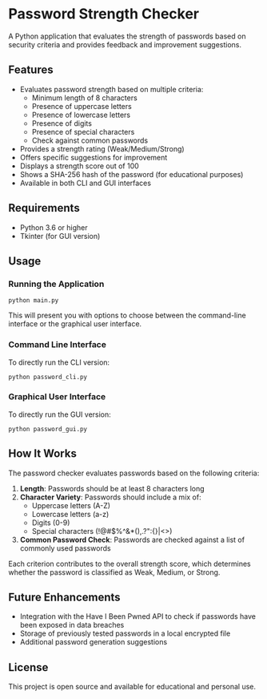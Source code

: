 # Password Strength Checker

A Python application that evaluates the strength of passwords based on security criteria and provides feedback and improvement suggestions.

## Features

- Evaluates password strength based on multiple criteria:
  - Minimum length of 8 characters
  - Presence of uppercase letters
  - Presence of lowercase letters
  - Presence of digits
  - Presence of special characters
  - Check against common passwords
- Provides a strength rating (Weak/Medium/Strong)
- Offers specific suggestions for improvement
- Displays a strength score out of 100
- Shows a SHA-256 hash of the password (for educational purposes)
- Available in both CLI and GUI interfaces

## Requirements

- Python 3.6 or higher
- Tkinter (for GUI version)

## Usage

### Running the Application

```
python main.py
```

This will present you with options to choose between the command-line interface or the graphical user interface.

### Command Line Interface

To directly run the CLI version:

```
python password_cli.py
```

### Graphical User Interface

To directly run the GUI version:

```
python password_gui.py
```

## How It Works

The password checker evaluates passwords based on the following criteria:

1. **Length**: Passwords should be at least 8 characters long
2. **Character Variety**: Passwords should include a mix of:
   - Uppercase letters (A-Z)
   - Lowercase letters (a-z)
   - Digits (0-9)
   - Special characters (!@#$%^&*(),.?":{}|<>)
3. **Common Password Check**: Passwords are checked against a list of commonly used passwords

Each criterion contributes to the overall strength score, which determines whether the password is classified as Weak, Medium, or Strong.

## Future Enhancements

- Integration with the Have I Been Pwned API to check if passwords have been exposed in data breaches
- Storage of previously tested passwords in a local encrypted file
- Additional password generation suggestions

## License

This project is open source and available for educational and personal use.